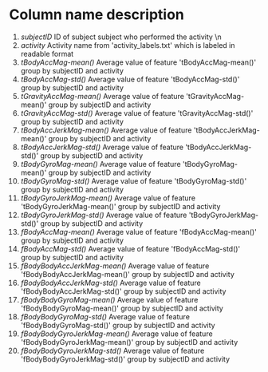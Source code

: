 # Column name description

1. *subjectID* ID of subject subject who performed the activity \n
2. *activity* Activity name from 'activity_labels.txt' which is labeled in readable format
3. *tBodyAccMag-mean()* Average value of feature 'tBodyAccMag-mean()' group by subjectID and activity
4. *tBodyAccMag-std()* Average value of feature 'tBodyAccMag-std()' group by subjectID and activity
5. *tGravityAccMag-mean()* Average value of feature 'tGravityAccMag-mean()' group by subjectID and activity
6. *tGravityAccMag-std()* Average value of feature 'tGravityAccMag-std()' group by subjectID and activity
7. *tBodyAccJerkMag-mean()* Average value of feature 'tBodyAccJerkMag-mean()' group by subjectID and activity
8. *tBodyAccJerkMag-std()* Average value of feature 'tBodyAccJerkMag-std()' group by subjectID and activity
9. *tBodyGyroMag-mean()* Average value of feature 'tBodyGyroMag-mean()' group by subjectID and activity
10. *tBodyGyroMag-std()* Average value of feature 'tBodyGyroMag-std()' group by subjectID and activity
11. *tBodyGyroJerkMag-mean()* Average value of feature 'tBodyGyroJerkMag-mean()' group by subjectID and activity
12. *tBodyGyroJerkMag-std()* Average value of feature 'tBodyGyroJerkMag-std()' group by subjectID and activity
13. *fBodyAccMag-mean()* Average value of feature 'fBodyAccMag-mean()' group by subjectID and activity
14. *fBodyAccMag-std()* Average value of feature 'fBodyAccMag-std()' group by subjectID and activity
15. *fBodyBodyAccJerkMag-mean()* Average value of feature 'fBodyBodyAccJerkMag-mean()' group by subjectID and activity
16. *fBodyBodyAccJerkMag-std()* Average value of feature 'fBodyBodyAccJerkMag-std()' group by subjectID and activity
17. *fBodyBodyGyroMag-mean()* Average value of feature 'fBodyBodyGyroMag-mean()' group by subjectID and activity
18. *fBodyBodyGyroMag-std()* Average value of feature 'fBodyBodyGyroMag-std()' group by subjectID and activity
19. *fBodyBodyGyroJerkMag-mean()* Average value of feature 'fBodyBodyGyroJerkMag-mean()' group by subjectID and activity
20. *fBodyBodyGyroJerkMag-std()* Average value of feature 'fBodyBodyGyroJerkMag-std()' group by subjectID and activity
